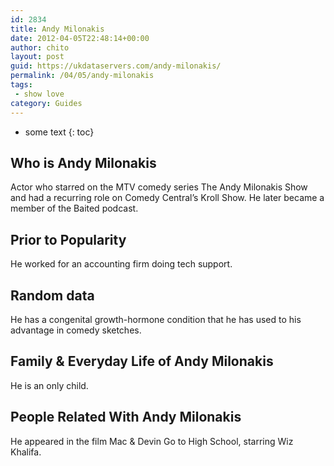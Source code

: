```yaml
---
id: 2834
title: Andy Milonakis
date: 2012-04-05T22:48:14+00:00
author: chito
layout: post
guid: https://ukdataservers.com/andy-milonakis/
permalink: /04/05/andy-milonakis
tags:
 - show love
category: Guides
---
```


* some text
{: toc}


## Who is  Andy Milonakis
                  
                  
                  
Actor who starred on the MTV comedy series The Andy Milonakis Show and had a recurring role on Comedy Central&#8217;s Kroll Show. He later became a member of the Baited podcast.
                  
                
                
                
## Prior to Popularity 
                  
                  
                  
He worked for an accounting firm doing tech support.
                  
                
                
                
## Random data 
                  
                  
                  
He has a congenital growth-hormone condition that he has used to his advantage in comedy sketches.
                  
                
                
                
## Family & Everyday Life of Andy Milonakis
                  
                  
                  
He is an only child.
                  
                
                
                
## People Related With  Andy Milonakis
                  
                  
                  
He appeared in the film Mac & Devin Go to High School, starring Wiz Khalifa.
                  
                
              
            
          
          
          
    
    
  
